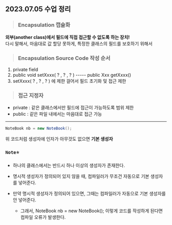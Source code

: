 ## 2023.07.05 수업 정리

>### Encapsulation 캡슐화
>
<b>외부(another class)에서 필드에 직접 접근할 수 없도록 하는 장치!</b>
<br/>
다시 말해서, 마음대로 값 할당 못하게, 특정한 클래스의 필드를 보호하기 위해서

>### Encapsulation Source Code  작성 순서

1. private field
2. public void setXxxx( ? , ? , ? ) ----- public Xxx getXxxx()
3. setXxxx( ? , ? , ? ) 에 제한 걸어서 필드 초기화 및 접근 제한

>### 접근 지정자
+ private : 같은 클래스에서만 필드에 접근이 가능하도록 범위 제한
+ public : 같은 파일 내에서는 마음대로 접근 가능

---

```java
NoteBook nb = new NoteBook();
```
위 코드처럼 생성자에 인자가 아무것도 없으면 <b>기본 생성자</b>

### `Note⭐`
+ 하나의 클래스에서는 반드시 하나 이상의 생성자가 존재한다.
  <br/>
  
+ 명시적 생성자가 정의되어 있지 않을 때, 컴파일러가 무조건 자동으로 기본 생성자를 넣어준다.
  <br/>
  
+ 만약 명시적 생성자가 정의되어 있으면, 그때는 컴파일러가 자동으로 기본 생성자를 안 넣어준다.
  <br/>
  + 그래서, NoteBook nb = new NoteBook(); 이렇게 코드를 작성하게 된다면 컴파일 오류가 발생한다.

